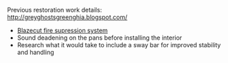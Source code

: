 Previous restoration work details: http://greyghostsgreenghia.blogspot.com/

 * [Blazecut fire supression system](http://jogrusa.com/products/blazecut-fire-suppression-system)
 * Sound deadening on the pans before installing the interior
 * Research what it would take to include a sway bar for improved stability and handling
